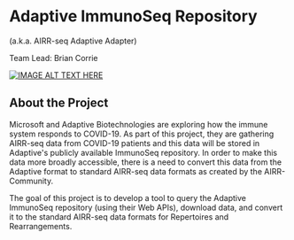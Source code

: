 # Adaptive ImmunoSeq Repository

(a.k.a. AIRR-seq Adaptive Adapter) 

Team Lead: Brian Corrie

[![IMAGE ALT TEXT HERE](https://img.youtube.com/vi/oJaGrAyqDMY/0.jpg)](https://www.youtube.com/watch?v=oJaGrAyqDMY)

## About the Project

Microsoft and Adaptive Biotechnologies are exploring how the immune system responds to COVID-19. As part of this project, they are gathering AIRR-seq data from COVID-19 patients and this data will be stored in Adaptive's publicly available ImmunoSeq repository. In order to make this data more broadly accessible, there is a need to convert this data from the Adaptive format to standard AIRR-seq data formats as created by the AIRR-Community.

The goal of this project is to develop a tool to query the Adaptive ImmunoSeq repository (using their Web APIs), download data, and convert it to the standard AIRR-seq data formats for Repertoires and Rearrangements.
